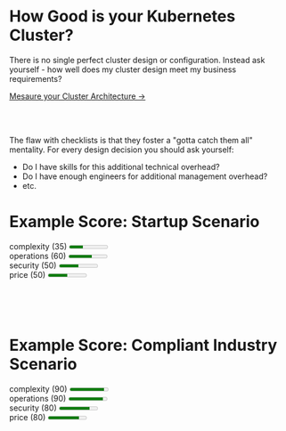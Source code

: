 # How Good is your Kubernetes Cluster?

<p class="lead">
	There is no single perfect cluster design or configuration. Instead ask yourself - how well does my cluster design meet my business requirements?
</p>

<a class="btn btn-lrg" href="/questionnaire">Mesaure your Cluster Architecture &rarr;</a>

<br><br>

The flaw with checklists is that they foster a "gotta catch them all" mentality. For every design decision you should ask yourself:

- Do I have skills for this additional technical overhead?
- Do I have enough engineers for additional management overhead?
- etc.

<div class="score" style="margin: 2em 0;">
	<h1>Example Score: Startup Scenario</h1>
	<div><label for="complexity">complexity <span>(35)</span></label> <meter id="complexity" min="0" max="100" value="35">			
	</meter></div>
	<div><label for="operations">operations <span>(60)</span></label> <meter id="operations" min="0" max="100" value="60">			
	</meter></div>
	<div><label for="security">security <span>(50)</span></label> <meter id="security" min="0" max="100" value="50">			
	</meter></div>
	<div><label for="price">price <span>(50)</span></label> <meter id="price" min="0" max="100" value="50">			
	</meter></div>
</div>

<br><br>
<div class="score" style="margin: 2em 0;">
	<h1>Example Score: Compliant Industry Scenario</h1>
	<div><label for="complexity">complexity <span>(90)</span></label> <meter id="complexity" min="0" max="100" value="90">			
	</meter></div>
	<div><label for="operations">operations <span>(90)</span></label> <meter id="operations" min="0" max="100" value="90">			
	</meter></div>
	<div><label for="security">security <span>(80)</span></label> <meter id="security" min="0" max="100" value="80">			
	</meter></div>
	<div><label for="price">price <span>(80)</span></label> <meter id="price" min="0" max="100" value="80">			
	</meter></div>
</div>